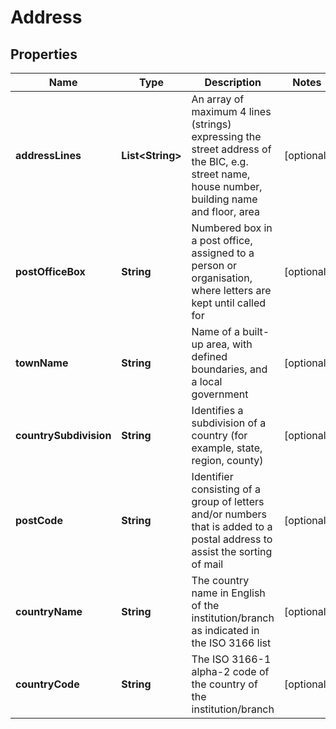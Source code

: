 
# Address

## Properties
Name | Type | Description | Notes
------------ | ------------- | ------------- | -------------
**addressLines** | **List&lt;String&gt;** | An array of maximum 4 lines (strings) expressing the street address of the BIC, e.g. street name, house number, building name and floor, area |  [optional]
**postOfficeBox** | **String** | Numbered box in a post office, assigned to a person or organisation, where letters are kept until called for |  [optional]
**townName** | **String** | Name of a built-up area, with defined boundaries, and a local government |  [optional]
**countrySubdivision** | **String** | Identifies a subdivision of a country (for example, state, region, county) |  [optional]
**postCode** | **String** | Identifier consisting of a group of letters and/or numbers that is added to a postal address to assist the sorting of mail |  [optional]
**countryName** | **String** | The country name in English of the institution/branch as indicated in the ISO 3166 list |  [optional]
**countryCode** | **String** | The ISO 3166-1 alpha-2 code of the country of the institution/branch |  [optional]



